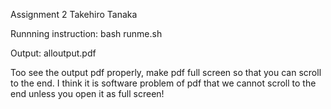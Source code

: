 Assignment 2
Takehiro Tanaka

Runnning instruction:
bash runme.sh

Output:
alloutput.pdf

Too see the output pdf properly, make pdf full screen so that you can scroll to the end.
I think it is software problem of pdf that we cannot scroll to the end unless you open it as full screen!
